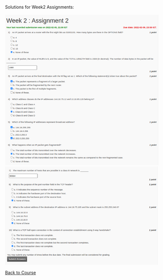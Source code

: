 Solutions for Week2 Assignments:
<br></br>
![](https://github.com/greyhatguy007/Ethical-Hacking-NPTEL/blob/main/Week2-Assignment2/Screenshot1.png)
![](https://github.com/greyhatguy007/Ethical-Hacking-NPTEL/blob/main/Week2-Assignment2/screenshot2.png)


[Back to Course](https://github.com/greyhatguy007/Ethical-Hacking-NPTEL)
